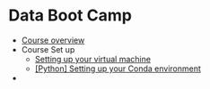 # Data Boot Camp

* [Course overview](./README.html)
* Course Set up
  * [Setting up your virtual machine](./SettingUp_YourVirtualMachine.html)
  * [[Python] Setting up your Conda environment](./SettingUp_YourCondaEnvironment.html)
* ​